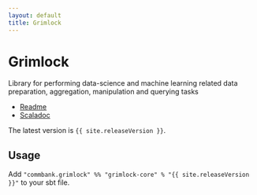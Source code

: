 ```yaml
---
layout: default
title: Grimlock
---
```


Grimlock
=======

Library for performing data-science and machine learning related data preparation, aggregation, manipulation and querying tasks

* [Readme](https://github.com/CommBank/grimlock/)
* [Scaladoc](/grimlock/latest/api/index.html)

The latest version is `{{ site.releaseVersion }}`.

Usage
-----

Add `"commbank.grimlock" %% "grimlock-core" % "{{ site.releaseVersion }}"` to your sbt file.
